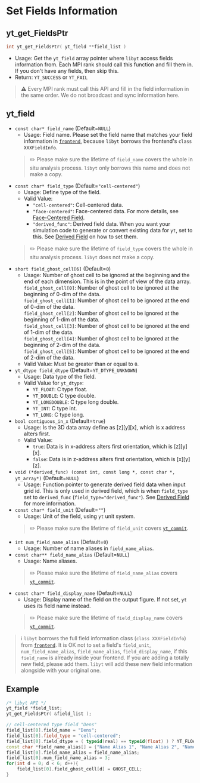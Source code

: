 # Set Fields Information
## yt\_get\_FieldsPtr
```cpp
int yt_get_FieldsPtr( yt_field **field_list )
```
- Usage: Get the `yt_field` array pointer where `libyt` access fields information from. Each MPI rank should call this function and fill them in. If you don't have any fields, then skip this.
- Return: `YT_SUCCESS` or `YT_FAIL`

> :warning: Every MPI rank must call this API and fill in the field information in the same order. We do not broadcast and sync information here.

## yt_field
- `const char* field_name` (Default=`NULL`)
  - Usage: Field name. Please set the field name that matches your field information in [`frontend`](SetYTParameter.mdt_param_yt), because `libyt` borrows the frontend's `class XXXFieldInfo`.
  > :pencil2: Please make sure the lifetime of `field_name` covers the whole in situ analysis process. `libyt` only borrows this name and does not make a copy.
- `const char* field_type` (Default=`"cell-centered"`)
  - Usage: Define type of the field.
  - Valid Value:
    - `"cell-centered"`: Cell-centered data.
    - `"face-centered"`: Face-centered data. For more details, see [Face-Centered Field](FaceCenteredField.md#face-centered-field).
    - `"derived_func"`: Derived field data. When you want your simulation code to generate or convert existing data for `yt`, set to this. See [Derived Field](DerivedField.md#derived-field) on how to set them.
  > :pencil2: Please make sure the lifetime of `field_type` covers the whole in situ analysis process. `libyt` does not make a copy.
- `short field_ghost_cell[6]` (Default=`0`)
  - Usage: Number of ghost cell to be ignored at the beginning and the end of each dimension. This is in the point of view of the data array. <br>
    `field_ghost_cell[0]`: Number of ghost cell to be ignored at the beginning of 0-dim of the data.<br>
    `field_ghost_cell[1]`: Number of ghost cell to be ignored at the end of 0-dim of the data.<br>
    `field_ghost_cell[2]`: Number of ghost cell to be ignored at the beginning of 1-dim of the data.<br>
    `field_ghost_cell[3]`: Number of ghost cell to be ignored at the end of 1-dim of the data.<br>
    `field_ghost_cell[4]`: Number of ghost cell to be ignored at the beginning of 2-dim of the data.<br>
    `field_ghost_cell[5]`: Number of ghost cell to be ignored at the end of 2-dim of the data.<br>
  - Valid Value: Must be greater than or equal to `0`.
- `yt_dtype field_dtype` (Default=`YT_DTYPE_UNKNOWN`)
  - Usage: Data type of the field.
  - Valid Value for `yt_dtype`: 
    - `YT_FLOAT`: C type float.
    - `YT_DOUBLE`: C type double.
    - `YT_LONGDOUBLE`: C type long double.
    - `YT_INT`: C type int.
    - `YT_LONG`: C type long.
- `bool contiguous_in_x` (Default=`true`)
  - Usage: Is the 3D data array define as [z][y][x], which is x address alters first.
  - Valid Value:
    - `true`: Data is in x-address alters first orientation, which is [z][y][x].
    - `false`: Data is in z-address alters first orientation, which is [x][y][z].
- `void (*derived_func) (const int, const long *, const char *, yt_array*)` (Default=`NULL`)
  - Usage: Function pointer to generate derived field data when input grid id. This is only used in derived field, which is when `field_type` set to `derived_func` (`field_type="derived_func"`). See [Derived Field](DerivedField.md#derived-field) for more information.
- `const char* field_unit` (Default=`""`)
  - Usage: Unit of the field, using `yt` unit system.
  > :pencil2: Please make sure the lifetime of `field_unit` covers [`yt_commit`](CommitYourSettings.md#ytcommit).
- `int num_field_name_alias` (Default=`0`)
  - Usage: Number of name aliases in `field_name_alias`.
- `const char** field_name_alias` (Default=`NULL`)
  - Usage: Name aliases.
  > :pencil2: Please make sure the lifetime of `field_name_alias` covers [`yt_commit`](CommitYourSettings.md#ytcommit).
- `const char* field_display_name` (Default=`NULL`)
  - Usage: Display name of the field on the output figure. If not set, `yt` uses its field name instead.
  > :pencil2: Please make sure the lifetime of `field_display_name` covers [`yt_commit`](CommitYourSettings.md#ytcommit).

> :information_source: `libyt` borrows the full field information class (`class XXXFieldInfo`) from [`frontend`](SetYTParameter.mdt_param_yt). It is OK not to set a field's `field_unit`, `num_field_name_alias`, `field_name_alias`, `field_display_name`, if this `field_name` is already inside your frontend.
> If you are adding a totally new field, please add them. `libyt` will add these new field information alongside with your original one.

## Example
```cpp
/* libyt API */  
yt_field *field_list;
yt_get_FieldsPtr( &field_list );

// cell-centered type field "Dens" 
field_list[0].field_name = "Dens";  
field_list[0].field_type = "cell-centered";  
field_list[0].field_dtype = ( typeid(real) == typeid(float) ) ? YT_FLOAT : YT_DOUBLE;  
const char *field_name_alias[] = {"Name Alias 1", "Name Alias 2", "Name Alias 3"};  
field_list[0].field_name_alias = field_name_alias;  
field_list[0].num_field_name_alias = 3;  
for(int d = 0; d < 6; d++){
    field_list[0].field_ghost_cell[d] = GHOST_CELL;  
}
```
